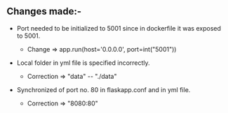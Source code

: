 ## Changes made:-

* Port needed to be initialized to 5001 since in dockerfile it was exposed to 5001.
	* Change => app.run(host='0.0.0.0', port=int("5001"))

* Local folder in yml file is specified incorrectly.
	* Correction => "data" -- "./data"

* Synchronized of port no. 80 in flaskapp.conf and in yml file.	
	* Correction => "8080:80"

